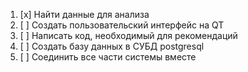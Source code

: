 1. [x] Найти данные для анализа
2. [ ] Создать пользовательский интерфейс на QT
3. [ ] Написать код, необходимый для рекомендаций
4. [ ] Создать базу данных в СУБД postgresql
5. [ ] Соединить все части системы вместе
